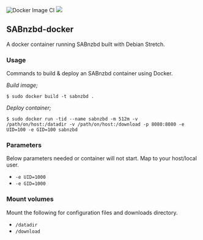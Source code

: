 ![Docker Image CI](https://github.com/norrkin/sabnzbd-docker/workflows/Docker%20Image%20CI/badge.svg) [![](https://images.microbadger.com/badges/image/norrkin/sabnzbd.svg)](https://microbadger.com/images/norrkin/sabnzbd "Get your own image badge on microbadger.com")

## SABnzbd-docker

A docker container running SABnzbd built with Debian Stretch.

### Usage

Commands to build & deploy an SABnzbd container using Docker.

*Build image;*

    $ sudo docker build -t sabnzbd .

*Deploy container;*

    $ sudo docker run -tid --name sabnzbd -m 512m -v /path/on/host:/datadir -v /path/on/host:/download -p 8080:8080 -e UID=100 -e GID=100 sabnzbd

### Parameters

Below parameters needed or container will not start.  Map to your host/local user.

* `-e UID=1000`
* `-e GID=1000`

### Mount volumes

Mount the following for configuration files and downloads directory.

* `/datadir`
* `/download`